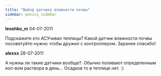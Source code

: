 ```yaml
---
title: "Выбор датчика влажности почвы"
sidebar: ponics_sidebar
---
```


**leoshko_m** 04-07-2011

Подскажите кто АСУчивал теплицы? Какой датчик влажности почвы посоветуйте-нужно чтобы дружил с контроллером. Заранее спасибо!


**alexxx** 28-07-2011

А нужны ли такие датчики вообще?. Обычно поливают определенным кол-вом раствора в день... Осадков то в теплице нет. :)


